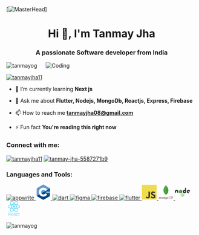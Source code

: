 [![MasterHead](https://i.pinimg.com/originals/42/17/4f/42174f4bedc2807935235a3722e11f68.gif)]
<h1 align="center">Hi 👋, I'm Tanmay Jha</h1>
<h3 align="center">A passionate Software developer from India</h3>
<img align="right" alt="Coding" width="400" src="https://external-content.duckduckgo.com/iu/?u=https%3A%2F%2Fmedia.giphy.com%2Fmedia%2FZVik7pBtu9dNS%2Fgiphy.gif&f=1&nofb=1&ipt=bd9dcf9ec1986d69b812a33696231fa0444f7f44ccc05ca96dae97a95c1d344c&ipo=images">

<p align="left"> <img src="https://komarev.com/ghpvc/?username=tanmayog&label=Profile%20views&color=0e75b6&style=flat" alt="tanmayog" /> </p>

<p align="left"> <a href="https://twitter.com/tanmayjha11" target="blank"><img src="https://img.shields.io/twitter/follow/tanmayjha11?logo=twitter&style=for-the-badge" alt="tanmayjha11" /></a> </p>

- 🌱 I’m currently learning **Next js**

- 💬 Ask me about **Flutter, Nodejs, MongoDb, Reactjs, Express, Firebase**

- 📫 How to reach me **tanmayjha08@gmail.com**

- ⚡ Fun fact **You're reading this right now**

<h3 align="left">Connect with me:</h3>
<p align="left">
<a href="https://twitter.com/tanmayjha11" target="blank"><img align="center" src="https://raw.githubusercontent.com/rahuldkjain/github-profile-readme-generator/master/src/images/icons/Social/twitter.svg" alt="tanmayjha11" height="30" width="40" /></a>
<a href="https://linkedin.com/in/tanmay-jha-5587271b9" target="blank"><img align="center" src="https://raw.githubusercontent.com/rahuldkjain/github-profile-readme-generator/master/src/images/icons/Social/linked-in-alt.svg" alt="tanmay-jha-5587271b9" height="30" width="40" /></a>
</p>

<h3 align="left">Languages and Tools:</h3>
<p align="left"> <a href="https://appwrite.io" target="_blank" rel="noreferrer"> <img src="https://www.vectorlogo.zone/logos/appwriteio/appwriteio-icon.svg" alt="appwrite" width="40" height="40"/> </a> <a href="https://www.w3schools.com/cpp/" target="_blank" rel="noreferrer"> <img src="https://raw.githubusercontent.com/devicons/devicon/master/icons/cplusplus/cplusplus-original.svg" alt="cplusplus" width="40" height="40"/> </a> <a href="https://dart.dev" target="_blank" rel="noreferrer"> <img src="https://www.vectorlogo.zone/logos/dartlang/dartlang-icon.svg" alt="dart" width="40" height="40"/> </a> <a href="https://www.figma.com/" target="_blank" rel="noreferrer"> <img src="https://www.vectorlogo.zone/logos/figma/figma-icon.svg" alt="figma" width="40" height="40"/> </a> <a href="https://firebase.google.com/" target="_blank" rel="noreferrer"> <img src="https://www.vectorlogo.zone/logos/firebase/firebase-icon.svg" alt="firebase" width="40" height="40"/> </a> <a href="https://flutter.dev" target="_blank" rel="noreferrer"> <img src="https://www.vectorlogo.zone/logos/flutterio/flutterio-icon.svg" alt="flutter" width="40" height="40"/> </a> <a href="https://developer.mozilla.org/en-US/docs/Web/JavaScript" target="_blank" rel="noreferrer"> <img src="https://raw.githubusercontent.com/devicons/devicon/master/icons/javascript/javascript-original.svg" alt="javascript" width="40" height="40"/> </a> <a href="https://www.mongodb.com/" target="_blank" rel="noreferrer"> <img src="https://raw.githubusercontent.com/devicons/devicon/master/icons/mongodb/mongodb-original-wordmark.svg" alt="mongodb" width="40" height="40"/> </a> <a href="https://nodejs.org" target="_blank" rel="noreferrer"> <img src="https://raw.githubusercontent.com/devicons/devicon/master/icons/nodejs/nodejs-original-wordmark.svg" alt="nodejs" width="40" height="40"/> </a> <a href="https://reactjs.org/" target="_blank" rel="noreferrer"> <img src="https://raw.githubusercontent.com/devicons/devicon/master/icons/react/react-original-wordmark.svg" alt="react" width="40" height="40"/> </a> </p>

<p><img align="left" src="https://github-readme-stats.vercel.app/api/top-langs?username=tanmayog&show_icons=true&locale=en&layout=compact" alt="tanmayog" /></p>

<!-- <p>&nbsp;<img align="center" src="https://github-readme-stats.vercel.app/api?username=tanmayog&show_icons=true&locale=en" alt="tanmayog" /></p>
 -->
